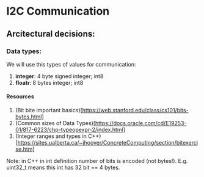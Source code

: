 # I2C Communication

## Arcitectural decisions:



### Data types:

We will use this types of values for communication:
1) **integer**: 4 byte signed integer; int8
1) **floatr**: 8 bytes integer; int8

#### Resources

1) (Bit bite important basics)[https://web.stanford.edu/class/cs101/bits-bytes.html]
2) (Common sizes of Data Types)[https://docs.oracle.com/cd/E19253-01/817-6223/chp-typeopexpr-2/index.html]
3) (Integer ranges and types in C++)[https://sites.ualberta.ca/~jhoover/ConcreteComputing/section/bitexercise.htm]

Note: in C++ in int definition number of bits is encoded (not bytes!). E.g. uint32_t means this int has 32 bit == 4 bytes.  